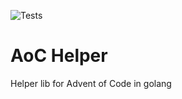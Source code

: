 ![Tests](https://github.com/herrnan/aoc-helper/actions/workflows/go.yml/badge.svg)

# AoC Helper
Helper lib for Advent of Code in golang
